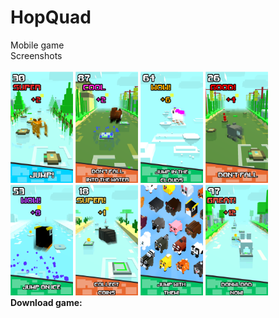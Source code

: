 # HopQuad
Mobile game <br >
Screenshots <br ><br >
<img src="1.png" width= "100">
<img src="2.png" width= "100">
<img src="3.png" width= "100">
<img src="4.png" width= "100">
<img src="5.png" width= "100">
<img src="6.png" width= "100">
<img src="7.png" width= "100">
<img src="8.png" width= "100">
<br >
**Download game:**
